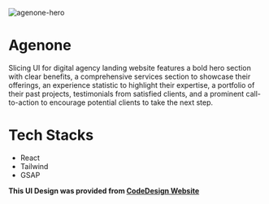 ![agenone-hero](https://github.com/andreedyson/agenone/assets/108970537/96372c54-939d-4666-a0a6-220558516d56)

# Agenone

Slicing UI for digital agency landing website features a bold hero section with clear benefits, a comprehensive services section to showcase their offerings, an experience statistic to highlight their expertise, a portfolio of their past projects, testimonials from satisfied clients, and a prominent call-to-action to encourage potential clients to take the next step.

# Tech Stacks
- React
- Tailwind
- GSAP

**This UI Design was provided from [CodeDesign Website](https://codedesign.dev/challenge/agenone)**
